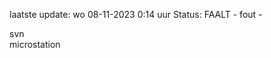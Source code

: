 laatste update: 
wo 08-11-2023  0:14   uur 
Status: FAALT - fout - 
<div class="service R">svn</div><div class="service Y">microstation</div>